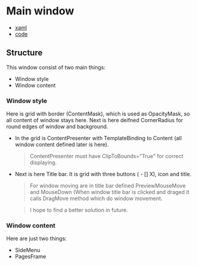 # Main window

- [xaml](E_Mailer/MainWindow.xaml)
- [code](E_Mailer/MainWindow.xaml.cs)

## Structure

This window consist of two main things:
  - Window style
  - Window content

### Window style

Here is grid with border (ContentMask), which is used as OpacityMask, so all content of window stays here. Next is here deifned
CornerRadius for round edges of window and background.

- In the grid is ContentPresenter with TemplateBinding to Content (all window content defined later is here).
  > ContentPresenter must have ClipToBounds="True" for correct displaying.

- Next is here Title bar. It is grid with three buttons ( - [] X), icon and title.
  >For window moving are in title bar defined PreviewMouseMove and MouseDown (When window title bar is clicked and draged it calls 
  DragMove method which do window movement.

  >I hope to find a better solution in future.
  
### Window content
  
Here are just two things:
  - SideMenu
  - PagesFrame

